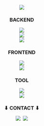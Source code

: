 <p align="center">
  <a href="https://hits.seeyoufarm.com"><img src="https://hits.seeyoufarm.com/api/count/incr/badge.svg?url=https%3A%2F%2Fgithub.com%2Ffakerdeft&count_bg=%23ED6DA3&title_bg=%2386757E&icon=github.svg&icon_color=%23E1DEDE&title=Hits&edge_flat=false"/></a>
</p>

<h3 align="center"> BACKEND </h3>
<p align="center">
  <img src="https://skillicons.dev/icons?i=java,cpp,py,c"/>
  <br>
  <img src="https://skillicons.dev/icons?i=spring,mysql,redis,nodejs,express,aws,githubactions,docker,nginx"/>
  <br>
  <img src="https://skillicons.dev/icons?i=windows,powershell,apple,linux,ubuntu"/>
</p>

<h3 align="center"> FRONTEND </h3>
<p align="center">
  <img src="https://skillicons.dev/icons?i=js,html,css"/>
  <br>
  <img src="https://skillicons.dev/icons?i=jquery,react,nextjs"/>
</p>

<h3 align="center"> TOOL </h3>
<p align="center">
  <img src="https://skillicons.dev/icons?i=idea,eclipse,vscode,visualstudio"/>
  <br>
  <img src="https://skillicons.dev/icons?i=postman,github,figma,notion,discord"/>
</p>


<h3 align="center">⬇ CONTACT ⬇</h3>
<p align="center">
  <a href="mailto:whaksen123@gmail.com"><img src="https://skillicons.dev/icons?i=gmail"/></a>&nbsp
  <a href="https://www.linkedin.com/in/fakerdeft"><img src="https://skillicons.dev/icons?i=linkedin"/></a>
</p>
